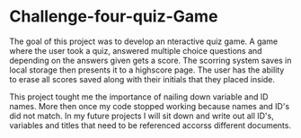 # Challenge-four-quiz-Game
The goal of this project was to develop an nteractive quiz game.
A game where the user took a quiz, answered multiple choice questions and depending on the answers given gets a score.
The scorring system saves in local storage then presents it to a highscore page. 
The user has the ability to erase all scores saved along with their initials that they placed inside.

This project tought me the importance of nailing down variable and ID names. More then once my code stopped working because names and ID's did not match. In my future projects I will sit down and write out all ID's, variables and titles that need to be referenced accorss different documents.